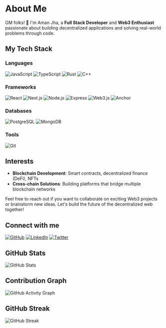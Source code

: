 # About Me

GM folks! 👋 I'm Aman Jha, a **Full Stack Developer** and **Web3 Enthusiast** passionate about building decentralized applications and solving real-world problems through code. 

## My Tech Stack

### Languages
![JavaScript](https://img.shields.io/badge/JavaScript-F7DF1E?style=for-the-badge&logo=javascript&logoColor=black)
![TypeScript](https://img.shields.io/badge/TypeScript-007ACC?style=for-the-badge&logo=typescript&logoColor=white)
![Rust](https://img.shields.io/badge/Rust-000000?style=for-the-badge&logo=rust&logoColor=white)
![C++](https://img.shields.io/badge/C++-00599C?style=for-the-badge&logo=cplusplus&logoColor=white)

### Frameworks
![React](https://img.shields.io/badge/React-20232A?style=for-the-badge&logo=react&logoColor=61DAFB)
![Next.js](https://img.shields.io/badge/Next.js-000000?style=for-the-badge&logo=nextdotjs&logoColor=white)
![Node.js](https://img.shields.io/badge/Node.js-43853D?style=for-the-badge&logo=nodedotjs&logoColor=white)
![Express](https://img.shields.io/badge/Express.js-404D59?style=for-the-badge&logo=express&logoColor=white)
![Web3.js](https://img.shields.io/badge/Web3.js-F16822?style=for-the-badge&logo=web3dotjs&logoColor=white)
![Anchor](https://img.shields.io/badge/Anchor-101010?style=for-the-badge&logo=anchor&logoColor=white)

### Databases
![PostgreSQL](https://img.shields.io/badge/PostgreSQL-316192?style=for-the-badge&logo=postgresql&logoColor=white)
![MongoDB](https://img.shields.io/badge/MongoDB-4EA94B?style=for-the-badge&logo=mongodb&logoColor=white)

### Tools
![Git](https://img.shields.io/badge/Git-F05032?style=for-the-badge&logo=git&logoColor=white)


## Interests
- **Blockchain Development**: Smart contracts, decentralized finance (DeFi), NFTs
- **Cross-chain Solutions**: Building platforms that bridge multiple blockchain networks

Feel free to reach out if you want to collaborate on exciting Web3 projects or brainstorm new ideas. Let's build the future of the decentralized web together!

## Connect with me

[![GitHub](https://img.shields.io/badge/GitHub-181717?style=for-the-badge&logo=github)](https://github.com/e-man07)
[![LinkedIn](https://img.shields.io/badge/LinkedIn-0A66C2?style=for-the-badge&logo=linkedin)](https://www.linkedin.com/in/e-man07/)
[![Twitter](https://img.shields.io/badge/Twitter-1DA1F2?style=for-the-badge&logo=twitter&logoColor=white)](https://x.com/WhyParabola)


## GitHub Stats
![GitHub Stats](https://github-readme-stats.vercel.app/api?username=e-man07&show_icons=true&count_private=true)

## Contribution Graph
![GitHub Activity Graph](https://github-readme-activity-graph.cyclic.app/graph?username=e-man07&theme=github)

## GitHub Streak
![GitHub Streak](https://github-readme-streak-stats.herokuapp.com/?user=e-man07&theme=dark)




